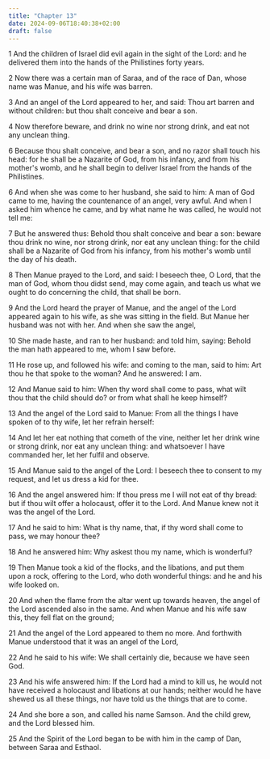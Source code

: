 ```yaml
---
title: "Chapter 13"
date: 2024-09-06T18:40:38+02:00
draft: false
---
```




1 And the children of Israel did evil again in the sight of the Lord: and he delivered them into the hands of the Philistines forty years.

2 Now there was a certain man of Saraa, and of the race of Dan, whose name was Manue, and his wife was barren.

3 And an angel of the Lord appeared to her, and said: Thou art barren and without children: but thou shalt conceive and bear a son.

4 Now therefore beware, and drink no wine nor strong drink, and eat not any unclean thing.

6 Because thou shalt conceive, and bear a son, and no razor shall touch his head: for he shall be a Nazarite of God, from his infancy, and from his mother's womb, and he shall begin to deliver Israel from the hands of the Philistines.

6 And when she was come to her husband, she said to him: A man of God came to me, having the countenance of an angel, very awful. And when I asked him whence he came, and by what name he was called, he would not tell me:

7 But he answered thus: Behold thou shalt conceive and bear a son: beware thou drink no wine, nor strong drink, nor eat any unclean thing: for the child shall be a Nazarite of God from his infancy, from his mother's womb until the day of his death.

8 Then Manue prayed to the Lord, and said: I beseech thee, O Lord, that the man of God, whom thou didst send, may come again, and teach us what we ought to do concerning the child, that shall be born.

9 And the Lord heard the prayer of Manue, and the angel of the Lord appeared again to his wife, as she was sitting in the field. But Manue her husband was not with her. And when she saw the angel,

10 She made haste, and ran to her husband: and told him, saying: Behold the man hath appeared to me, whom I saw before.

11 He rose up, and followed his wife: and coming to the man, said to him: Art thou he that spoke to the woman? And he answered: I am.

12 And Manue said to him: When thy word shall come to pass, what wilt thou that the child should do? or from what shall he keep himself?

13 And the angel of the Lord said to Manue: From all the things I have spoken of to thy wife, let her refrain herself:

14 And let her eat nothing that cometh of the vine, neither let her drink wine or strong drink, nor eat any unclean thing: and whatsoever I have commanded her, let her fulfil and observe.

15 And Manue said to the angel of the Lord: I beseech thee to consent to my request, and let us dress a kid for thee.

16 And the angel answered him: If thou press me I will not eat of thy bread: but if thou wilt offer a holocaust, offer it to the Lord. And Manue knew not it was the angel of the Lord.

17 And he said to him: What is thy name, that, if thy word shall come to pass, we may honour thee?

18 And he answered him: Why askest thou my name, which is wonderful?

19 Then Manue took a kid of the flocks, and the libations, and put them upon a rock, offering to the Lord, who doth wonderful things: and he and his wife looked on.

20 And when the flame from the altar went up towards heaven, the angel of the Lord ascended also in the same. And when Manue and his wife saw this, they fell flat on the ground;

21 And the angel of the Lord appeared to them no more. And forthwith Manue understood that it was an angel of the Lord,

22 And he said to his wife: We shall certainly die, because we have seen God.

23 And his wife answered him: If the Lord had a mind to kill us, he would not have received a holocaust and libations at our hands; neither would he have shewed us all these things, nor have told us the things that are to come.

24 And she bore a son, and called his name Samson. And the child grew, and the Lord blessed him.

25 And the Spirit of the Lord began to be with him in the camp of Dan, between Saraa and Esthaol.

